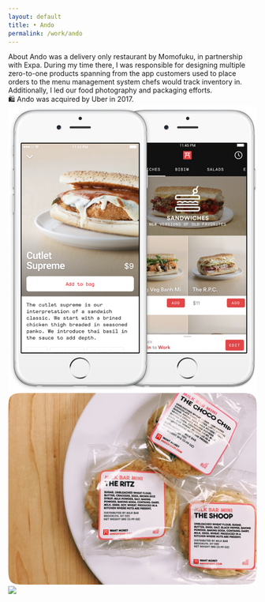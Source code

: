 ```yaml
---
layout: default 
title: • Ando
permalink: /work/ando
---
```


<section class="page-header">
    <div class="row">
        <span class="title">About</span>
        <span class="subtitle">Ando was a delivery only restaurant by Momofuku, in partnership with Expa.
During my time there, I was responsible for designing multiple zero-to-one products spanning from the app customers used to place orders to the menu management system chefs would track inventory in. Additionally, I led our food photography and packaging efforts.</span>
</div>
<div class="callout">
<span>🛍️ Ando was acquired by Uber in 2017.</span>
</div>
</section>
<section>
    <img src="/img/work/ando/01@2x.png" loading="lazy">
</section>
<section>
    <img src="/img/work/ando/02@2x.png" loading="lazy">
</section>
<section>
    <img src="/img/work/ando/03@2x.png" loading="lazy">
</section>